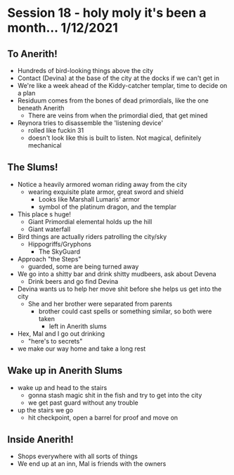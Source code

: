 # Session 18 - holy moly it's been a month... 1/12/2021

## To Anerith!

- Hundreds of bird-looking things above the city
- Contact (Devina) at the base of the city at the docks if we can't get in
- We're like a week ahead of the Kiddy-catcher templar, time to decide on a plan
- Residuum comes from the bones of dead primordials, like the one beneath Anerith
  - There are veins from when the primordial died, that get mined
- Reynora tries to disassemble the 'listening device'
  - rolled like fuckin 31
  - doesn't look like this is built to listen. Not magical, definitely mechanical

## The Slums!

- Notice a heavily armored woman riding away from the city
  - wearing exquisite plate armor, great sword and shield
    - Looks like Marshall Lumaris' armor
    - symbol of the platinum dragon, and the templar
- This place s huge!
  - Giant Primordial elemental holds up the hill
  - Giant waterfall
- Bird things are actually riders patrolling the city/sky
  - Hippogriffs/Gryphons
    - The SkyGuard
- Approach "the Steps"
  - guarded, some are being turned away
- We go into a shitty bar and drink shitty mudbeers, ask about Devena
  - Drink beers and go find Devina
- Devina wants us to help her move shit before she helps us get into the city
  - She and her brother were separated from parents
    - brother could cast spells or something similar, so both were taken
      - left in Anerith slums
- Hex, Mal and I go out drinking
  - "here's to secrets"
- we make our way home and take a long rest


## Wake up in Anerith Slums

- wake up and head to the stairs
  - gonna stash magic shit in the fish and try to get into the city
  - we get past guard without any trouble
- up the stairs we go
  - hit checkpoint, open a barrel for proof and move on


## Inside Anerith!

- Shops everywhere with all sorts of things
- We end up at an inn, Mal is friends with the owners